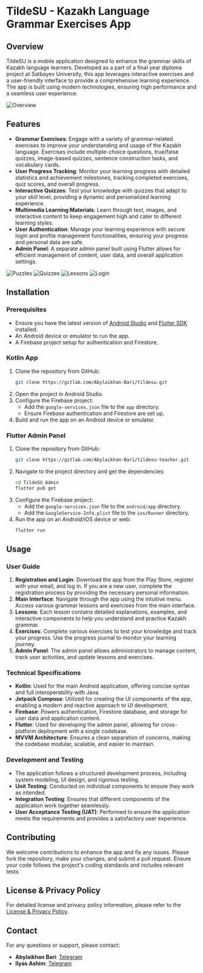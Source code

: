 # TildeSU - Kazakh Language Grammar Exercises App

## Overview
TildeSU is a mobile application designed to enhance the grammar skills of Kazakh language learners. Developed as a part of a final year diploma project at Satbayev University, this app leverages interactive exercises and a user-friendly interface to provide a comprehensive learning experience. The app is built using modern technologies, ensuring high performance and a seamless user experience.

![Overview](https://i.postimg.cc/8kJC3tTB/Tilde-SU-main-1.png)

## Features
- **Grammar Exercises**: Engage with a variety of grammar-related exercises to improve your understanding and usage of the Kazakh language. Exercises include multiple-choice questions, true/false quizzes, image-based quizzes, sentence construction tasks, and vocabulary cards.
- **User Progress Tracking**: Monitor your learning progress with detailed statistics and achievement milestones, tracking completed exercises, quiz scores, and overall progress.
- **Interactive Quizzes**: Test your knowledge with quizzes that adapt to your skill level, providing a dynamic and personalized learning experience.
- **Multimedia Learning Materials**: Learn through text, images, and interactive content to keep engagement high and cater to different learning styles.
- **User Authentication**: Manage your learning experience with secure login and profile management functionalities, ensuring your progress and personal data are safe.
- **Admin Panel**: A separate admin panel built using Flutter allows for efficient management of content, user data, and overall application settings.

![Puzzles](https://i.postimg.cc/kXqk8gY6/image.jpg)
![Quizzes](https://i.postimg.cc/FRS2bdQc/image.jpg)
![Lessons](https://i.postimg.cc/QdnPRk81/image.jpg)
![Login](https://i.postimg.cc/QtWr6YcF/Tilde-SU-login.jpg)

## Installation

### Prerequisites
- Ensure you have the latest version of [Android Studio](https://developer.android.com/studio) and [Flutter SDK](https://flutter.dev/docs/get-started/install) installed.
- An Android device or emulator to run the app.
- A Firebase project setup for authentication and Firestore.

### Kotlin App
1. Clone the repository from GitHub:
    ```bash
    git clone https://gitlab.com/Abylaikhan-Bari/tildesu.git
    ```
2. Open the project in Android Studio.
3. Configure the Firebase project:
   - Add the `google-services.json` file to the `app` directory.
   - Ensure Firebase authentication and Firestore are set up.
4. Build and run the app on an Android device or emulator.


### Flutter Admin Panel
1. Clone the repository from GitHub:
    ```bash
    git clone https://gitlab.com/Abylaikhan-Bari/tildesu-teacher.git
    ```
2. Navigate to the project directory and get the dependencies:
    ```bash
    cd TildeSU_Admin
    flutter pub get
    ```
3. Configure the Firebase project:
   - Add the `google-services.json` file to the `android/app` directory.
   - Add the `GoogleService-Info.plist` file to the `ios/Runner` directory.
4. Run the app on an Android/iOS device or web:
    ```bash
    flutter run
    ```

## Usage

### User Guide
1. **Registration and Login**: Download the app from the Play Store, register with your email, and log in. If you are a new user, complete the registration process by providing the necessary personal information.
2. **Main Interface**: Navigate through the app using the intuitive menu. Access various grammar lessons and exercises from the main interface.
3. **Lessons**: Each lesson contains detailed explanations, examples, and interactive components to help you understand and practice Kazakh grammar.
4. **Exercises**: Complete various exercises to test your knowledge and track your progress. Use the progress journal to monitor your learning journey.
5. **Admin Panel**: The admin panel allows administrators to manage content, track user activities, and update lessons and exercises.


### Technical Specifications
- **Kotlin**: Used for the main Android application, offering concise syntax and full interoperability with Java.
- **Jetpack Compose**: Utilized for creating the UI components of the app, enabling a modern and reactive approach to UI development.
- **Firebase**: Powers authentication, Firestore database, and storage for user data and application content.
- **Flutter**: Used for developing the admin panel, allowing for cross-platform deployment with a single codebase.
- **MVVM Architecture**: Ensures a clean separation of concerns, making the codebase modular, scalable, and easier to maintain.

### Development and Testing
- The application follows a structured development process, including system modeling, UI design, and rigorous testing.
- **Unit Testing**: Conducted on individual components to ensure they work as intended.
- **Integration Testing**: Ensures that different components of the application work together seamlessly.
- **User Acceptance Testing (UAT)**: Performed to ensure the application meets the requirements and provides a satisfactory user experience.

## Contributing
We welcome contributions to enhance the app and fix any issues. Please fork the repository, make your changes, and submit a pull request. Ensure your code follows the project's coding standards and includes relevant tests.

## License & Privacy Policy
For detailed license and privacy policy information, please refer to the [License & Privacy Policy](https://docs.google.com/document/d/1fN2QVP2al9k8MJ5cKqhKCoz3GzDBRTkpUNAVAxChUAY/edit?usp=sharing).

## Contact
For any questions or support, please contact:

- **Abylaikhan Bari**: [Telegram](https://t.me/Abylaikhan_Bari)
- **Ilyas Ashim**: [Telegram](https://t.me/ilyashim)
